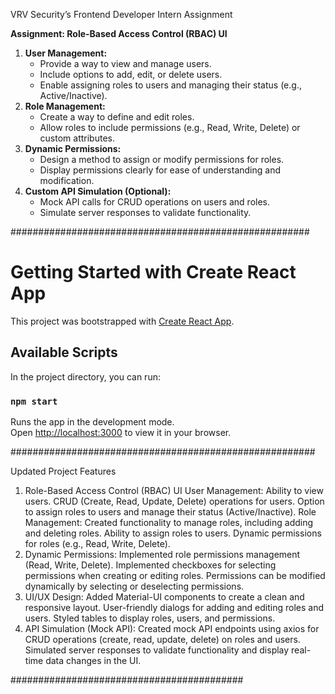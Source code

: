 VRV Security’s Frontend Developer Intern Assignment

**Assignment: Role-Based Access Control (RBAC) UI**

1. **User Management:**
    - Provide a way to view and manage users.
    - Include options to add, edit, or delete users.
    - Enable assigning roles to users and managing their status (e.g., Active/Inactive).
2. **Role Management:**
    - Create a way to define and edit roles.
    - Allow roles to include permissions (e.g., Read, Write, Delete) or custom attributes.
3. **Dynamic Permissions:**
    - Design a method to assign or modify permissions for roles.
    - Display permissions clearly for ease of understanding and modification.
4. **Custom API Simulation (Optional):**
    - Mock API calls for CRUD operations on users and roles.
    - Simulate server responses to validate functionality.



######################################################

# Getting Started with Create React App

This project was bootstrapped with [Create React App](https://github.com/facebook/create-react-app).

## Available Scripts

In the project directory, you can run:

### `npm start`

Runs the app in the development mode.\
Open [http://localhost:3000](http://localhost:3000) to view it in your browser.

#######################################################

Updated Project Features
1. Role-Based Access Control (RBAC) UI
User Management:
Ability to view users.
CRUD (Create, Read, Update, Delete) operations for users.
Option to assign roles to users and manage their status (Active/Inactive).
Role Management:
Created functionality to manage roles, including adding and deleting roles.
Ability to assign roles to users.
Dynamic permissions for roles (e.g., Read, Write, Delete).
2. Dynamic Permissions:
Implemented role permissions management (Read, Write, Delete).
Implemented checkboxes for selecting permissions when creating or editing roles.
Permissions can be modified dynamically by selecting or deselecting permissions.
3. UI/UX Design:
Added Material-UI components to create a clean and responsive layout.
User-friendly dialogs for adding and editing roles and users.
Styled tables to display roles, users, and permissions.
4. API Simulation (Mock API):
Created mock API endpoints using axios for CRUD operations (create, read, update, delete) on roles and users.
Simulated server responses to validate functionality and display real-time data changes in the UI.

##########################################
